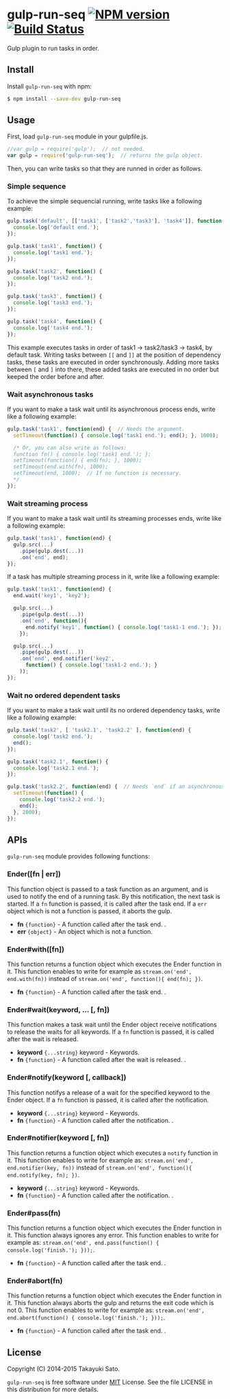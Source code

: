 # gulp-run-seq [![NPM version][npm-image]][npm-url] [![Build Status][travis-image]][travis-url]

Gulp plugin to run tasks in order.

## Install

Install `gulp-run-seq` with npm:

```bash
$ npm install --save-dev gulp-run-seq
```

## Usage

First, load `gulp-run-seq` module in your gulpfile.js.

```js
//var gulp = require('gulp');  // not needed.
var gulp = require('gulp-run-seq');  // returns the gulp object.
```

Then, you can write tasks so that they are runned in order as follows.

### Simple sequence

To achieve the simple sequencial running, write tasks like a following example:

```js
gulp.task('default', [['task1', ['task2','task3'], 'task4']], function() {
  console.log('default end.');
});

gulp.task('task1', function() {
  console.log('task1 end.');
});

gulp.task('task2', function() {
  console.log('task2 end.');
});

gulp.task('task3', function() {
  console.log('task3 end.');
});

gulp.task('task4', function() {
  console.log('task4 end.');
});
```

This example executes tasks in order of task1 -> task2/task3 -> task4, by default task.
Writing tasks between ``[[`` and ``]]`` at the position of dependency tasks, these tasks are executed in order synchronously. Adding more tasks between `[` and `]` into there, these added tasks are executed in no order but keeped the order before and after. 

### Wait asynchronous tasks

If you want to make a task wait until its asynchronous process ends, write like a following example:

```js
gulp.task('task1', function(end) {  // Needs the argument.
  setTimeout(function() { console.log('task1 end.'); end(); }, 1000);

  /* Or, you can also write as follows:
  function fn() { console.log('task1 end.'); };
  setTimeout(function() { end(fn); }, 1000);
  setTimeout(end.with(fn), 1000);
  setTimeout(end, 1000);  // If no function is necessary.
  */
});
```

### Wait streaming process

If you want to make a task wait until its streaming processes ends, write like a following example:

```js
gulp.task('task1', function(end) {
  gulp.src(...)
    .pipe(gulp.dest(...))
    .on('end', end);
});
```

If a task has multiple streaming process in it, write like a following example:

```js
gulp.task('task1', function(end) {
  end.wait('key1', 'key2');

  gulp.src(...)
    .pipe(gulp.dest(...))
    .on('end', function(){
      end.notify('key1', function() { console.log('task1-1 end.'); });
    });

  gulp.src(...)
    .pipe(gulp.dest(...))
    .on('end', end.notifier('key2',
      function() { console.log('task1-2 end.'); }
    ));
});
```

### Wait no ordered dependent tasks

If you want to make a task wait until its no ordered dependency tasks, write like a following example:

```js
gulp.task('task2', [ 'task2.1', 'task2.2' ], function(end) {
  console.log('task2 end.');
  end();
});

gulp.task('task2.1', function() {
  console.log('task2.1 end.');
});

gulp.task('task2.2', function(end) {  // Needs `end` if an asynchronous task
  setTimeout(function() {
    console.log('task2.2 end.');
    end();
  }, 2000);
});
```

## APIs

`gulp-run-seq` module provides following functions:

### Ender([fn | err])

This function object is passed to a task function as an argument, and is used to notify the end of a running task.
By this notification, the next task is started.
If a `fn` function is passed, it is called after the task end.
If a `err` object which is not a function is passed, it aborts the gulp.

- **fn** `{function}` - A function called after the task end. .
- **err** `{object}` - An object which is not a function.

### Ender#with([fn])

This function returns a function object which executes the Ender function in it.
This function enables to write for example as ``stream.on('end', end.with(fn))`` instead of ``stream.on('end', function(){ end(fn); })``.

- **fn** `{function}` - A function called after the task end. .

### Ender#wait(keyword, ... [, fn])

This function makes a task wait until the Ender object receive notifications to release the waits for all keywords.
If a `fn` function is passed, it is called after the wait is released.

- **keyword** `{...string}` keyword - Keywords.
- **fn** `{function}` - A function called after the wait is released. .

### Ender#notify(keyword [, callback])

This function notifys a release of a wait for the specified keyword to the Ender object. 
If a `fn` function is passed, it is called after the notification.

- **keyword** `{...string}` keyword - Keywords.
- **fn** `{function}` - A function called after the notification. .

### Ender#notifier(keyword [, fn])

This function returns a function object which executes a `notify` function in it.
This function enables to write for example as: ``stream.on('end', end.notifier(key, fn))`` instead of ``stream.on('end', function(){ end.notify(key, fn); })``.

- **keyword** `{...string}` keyword - Keywords.
- **fn** `{function}` - A function called after the notification. .

### Ender#pass(fn)

This function returns a function object which executes the Ender function in it.
This function always ignores any error.
This function enables to write for example as: ``stream.on('end', end.pass(function() { console.log('finish.'); }));``.

- **fn** `{function}` - A function called after the task end. .

### Ender#abort(fn)

This function returns a function object which executes the Ender function in it.
This function always aborts the gulp and returns the exit code which is not 0.
This function enables to write for example as: ``stream.on('end', end.abort(function() { console.log('finish.'); }));``.

- **fn** `{function}` - A function called after the task end. .

## License

Copyright (C) 2014-2015 Takayuki Sato.

`gulp-run-seq` is free software under [MIT](http://opensource.org/licenses/MIT) License.
See the file LICENSE in this distribution for more details.


[npm-image]: http://img.shields.io/badge/npm-v1.2.3-blue.svg
[npm-url]: https://www.npmjs.org/package/gulp-run-seq
[travis-image]: https://travis-ci.org/sttk/gulp-run-seq.svg?branch=master
[travis-url]: https://travis-ci.org/sttk/gulp-run-seq

